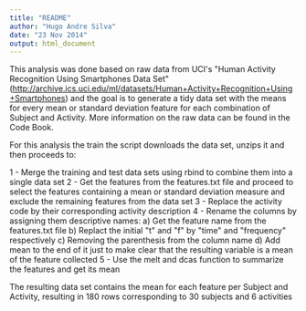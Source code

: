 ```yaml
---
title: "README"
author: "Hugo Andre Silva"
date: "23 Nov 2014"
output: html_document
---
```


This analysis was done based on raw data from UCI's "Human Activity Recognition
Using Smartphones Data Set" 
(http://archive.ics.uci.edu/ml/datasets/Human+Activity+Recognition+Using+Smartphones)
and the goal is to generate a tidy data set with the means for every mean or standard
deviation feature for each combination of Subject and Activity.
More information on the raw data can be found in the Code Book.

For this analysis the train the script downloads the data set, unzips it and then proceeds to:

1 - Merge the training and test data sets using rbind to combine them into a single data set
2 - Get the features from the features.txt file and proceed to select the features containing
    a mean or standard deviation measure and exclude the remaining features from the data set
3 - Replace the activity code by their corresponding activity description
4 - Rename the columns by assigning them descriptive names:
    a) Get the feature name from the features.txt file
    b) Replact the initial "t" and "f" by "time" and "frequency" respectively
    c) Removing the parenthesis from the column name
    d) Add mean to the end of it just to make clear that the resulting variable is a
       mean of the feature collected
5 - Use the melt and dcas function to summarize the features and get its mean

The resulting data set contains the mean for each feature per Subject and Activity, resulting
in 180 rows corresponding to 30 subjects and 6 activities